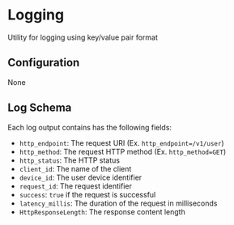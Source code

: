 # Logging
Utility for logging using key/value pair format

## Configuration
None

## Log Schema
Each log output contains has the following fields:
  - `http_endpoint`: The request URI (Ex. `http_endpoint=/v1/user`)
  - `http_method`: The request HTTP method (Ex. `http_method=GET`)
  - `http_status`: The HTTP status
  - `client_id`: The name of the client
  - `device_id`: The user device identifier
  - `request_id`: The request identifier
  - `success`: `true` if the request is successful
  - `latency_millis`: The duration of the request in milliseconds
  - `HttpResponseLength`: The response content length
